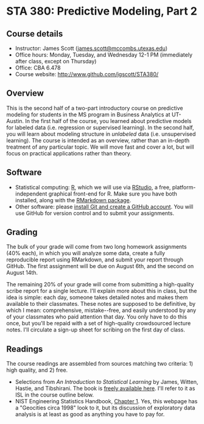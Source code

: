 # STA 380: Predictive Modeling, Part 2

## Course details

* Instructor: James Scott (james.scott@mccombs.utexas.edu)
* Office hours: Monday, Tuesday, and Wednesday 12-1 PM (immediately after class, except on Thursday)
* Office: CBA 6.478
* Course website: http://www.github.com/jgscott/STA380/

## Overview

This is the second half of a two-part introductory course on predictive modeling for students in the MS program in Business Analytics at UT-Austin.  In the first half of the course, you learned about predictive models for labeled data (i.e. regression or supervised learning).  In the second half, you will learn about modeling structure in _unlabeled_ data (i.e. unsupervised learning).  The course is intended as an overview, rather than an in-depth treatment of any particular topic.  We will move fast and cover a lot, but will focus on practical applications rather than theory.

## Software

* Statistical computing: [R](http://www.r-project.org), which we will use via [RStudio](http://www.rstudio.com), a free, platform-independent graphical front-end for R.  Make sure you have both installed, along with the [RMarkdown package](http://rmarkdown.rstudio.com).  
* Other software: please [install Git and create a GitHub account](https://help.github.com/articles/set-up-git/).  You will use GitHub for version control and to submit your assignments.  

## Grading  

The bulk of your grade will come from two long homework assignments (40% each), in which you will analyze some data, create a fully reproducible report using RMarkdown, and submit your report through GitHub.  The first assignment will be due on August 6th, and the second on August 14th.

The remaining 20% of your grade will come from submitting a high-quality scribe report for a single lecture.  I'll explain more about this in class, but the idea is simple: each day, someone takes detailed notes and makes them available to their classmates.  These notes are supposed to be definitive, by which I mean: comprehensive, mistake--free, and easily understood by any of your classmates who paid attention that day.  You only have to do this once, but you'll be repaid with a set of high-quality crowdsourced lecture notes.  I'll circulate a sign-up sheet for scribing on the first day of class.  


## Readings

The course readings are assembled from sources matching two criteria: 1) high quality, and 2) free. 

* Selections from _An Introduction to Statistical Learning_ by James, Witten, Hastie, and Tibshirani.  The book is [freely available here](http://www-bcf.usc.edu/~gareth/ISL/ISLR%20Fourth%20Printing.pdf).  I'll refer to it as ISL in the course outline below.  
* NIST Engineering Statistics Handbook, [Chapter 1](http://www.itl.nist.gov/div898/handbook/eda/eda.htm).  Yes, this webpage has a "Geocities circa 1998" look to it, but its discussion of exploratory data analysis is at least as good as anything you have to pay for.  



